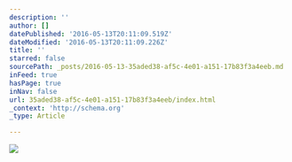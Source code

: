 ```yaml
---
description: ''
author: []
datePublished: '2016-05-13T20:11:09.519Z'
dateModified: '2016-05-13T20:11:09.226Z'
title: ''
starred: false
sourcePath: _posts/2016-05-13-35aded38-af5c-4e01-a151-17b83f3a4eeb.md
inFeed: true
hasPage: true
inNav: false
url: 35aded38-af5c-4e01-a151-17b83f3a4eeb/index.html
_context: 'http://schema.org'
_type: Article

---
```

![](https://the-grid-user-content.s3-us-west-2.amazonaws.com/b995aa6d-890f-4b5b-b25d-44064803bfc4.tif)